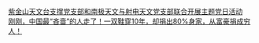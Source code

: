   
[紫金山天文台支撑党支部和南极天文与射电天文党支部联合开展主题党日活动](http://www.dianyue.me/archives/180/ne2p1zhunfq54cp5/)  
[刚刚，中国最“吝啬”的人走了！一双鞋穿10年，却捐出80%身家，从富豪捐成穷人！](http://www.dianyue.me/archives/077/5n4zr0q6tik8pdss/)
